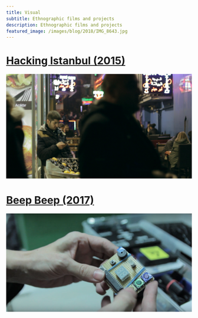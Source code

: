 ```yaml
---
title: Visual
subtitle: Ethnographic films and projects
description: Ethnographic films and projects
featured_image: /images/blog/2018/IMG_8643.jpg
---
```


# [Hacking Istanbul (2015)](https://timschuetz.github.io/project/hacking-istanbul)
![](/images/visual/hacking-istanbul-1.jpg)

# [Beep Beep (2017)](https://timschuetz.github.io/project/beep-beep)
![](/images/visual/beep-beep-2.png)

